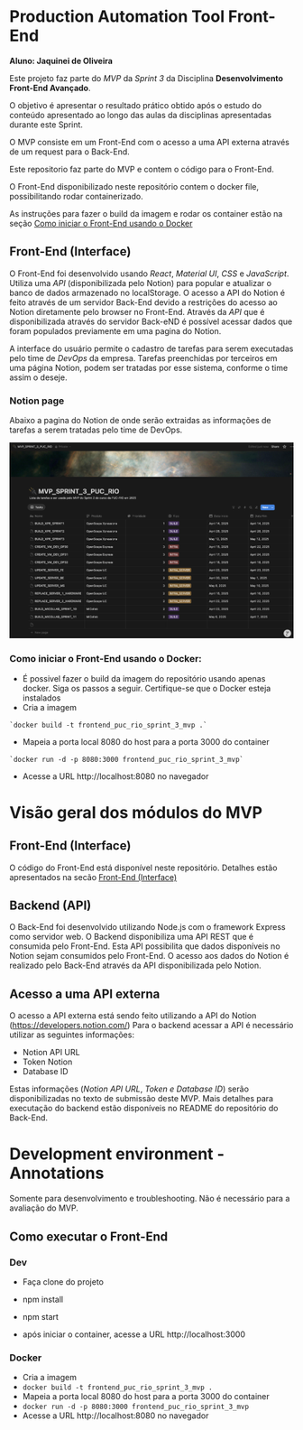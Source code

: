 # Production Automation Tool Front-End
**Aluno: Jaquinei de Oliveira**

Este projeto faz parte do *MVP* da *Sprint 3* da Disciplina **Desenvolvimento Front-End Avançado**.

O objetivo é apresentar o resultado prático obtido após o estudo do conteúdo apresentado ao longo das aulas da disciplinas apresentadas durante este Sprint.

O MVP consiste em um Front-End com o acesso a uma API externa através de um request para o Back-End.

Este repositorio faz parte do MVP e contem o código para o Front-End.

O Front-End disponibilizado neste repositório contem o docker file, possibilitando rodar containerizado. 

As instruções para fazer o build da imagem e rodar os container estão na seção [Como iniciar o Front-End usando o Docker](#como-iniciar-o-frontend-usando-o-docker)

## Front-End (Interface)

O Front-End foi desenvolvido usando *React*, *Material UI*, *CSS* e *JavaScript*. Utiliza uma *API* (disponibilizada pelo Notion) para popular e atualizar o banco de dados armazenado no localStorage. O acesso a API do Notion é feito através de um servidor Back-End devido a restrições do acesso ao Notion diretamente pelo browser no Front-End.
Através da *API* que é disponibilizada através do servidor Back-eND é possível acessar dados que foram populados previamente em uma pagina do Notion.

A interface do usuário permite o cadastro de tarefas para serem executadas pelo time de *DevOps* da empresa. Tarefas preenchidas por terceiros em uma página Notion, podem ser tratadas por esse sistema, conforme o time assim o deseje.

### Notion page
Abaixo a pagina do Notion de onde serão extraidas as informações de tarefas a serem tratadas pelo time de DevOps.

![Lista de terefas disponível no Notion](./src/assets/diagram/notion_page.png)

### Como iniciar o Front-End usando o Docker:

- É possivel fazer o build da imagem do repositório usando apenas docker. Siga os passos a seguir.
Certifique-se que o Docker esteja instalados
- Cria a imagem
```
`docker build -t frontend_puc_rio_sprint_3_mvp .`
```
- Mapeia a porta local 8080 do host para a porta 3000 do container
```
`docker run -d -p 8080:3000 frontend_puc_rio_sprint_3_mvp`
```
- Acesse a URL http://localhost:8080 no navegador

# Visão geral dos módulos do MVP

## Front-End (Interface)

O código do Front-End está disponível neste repositório. Detalhes estão apresentados na secão [Front-End (Interface)](#frontend-interface)

## Backend (API)

O Back-End foi desenvolvido utilizando Node.js com o framework Express como servidor web. O Backend disponibiliza uma API REST que é consumida pelo Front-End. Esta API possibilita que dados disponíveis no Notion sejam consumidos pelo Front-End. O acesso aos dados do Notion é realizado pelo Back-End através da API disponibilizada pelo Notion.

## Acesso a uma API externa

O acesso a API externa está sendo feito utilizando a API do Notion (https://developers.notion.com/)
Para o backend acessar a API é necessário utilizar as seguintes informações:
- Notion API URL
- Token Notion
- Database ID

Estas informações (*Notion API URL*, *Token e Database ID*) serão disponibilizadas no texto de submissão deste MVP.
Mais detalhes para executação do backend estão disponíveis no README do repositório do Back-End.

# Development environment - Annotations
Somente para desenvolvimento e troubleshooting. Não é necessário para a avaliação do MVP.

## Como executar o Front-End

### Dev

- Faça clone do projeto
- npm install
- npm start

-  após iniciar o container, acesse a URL http://localhost:3000

### Docker

- Cria a imagem
- `docker build -t frontend_puc_rio_sprint_3_mvp .`
- Mapeia a porta local 8080 do host para a porta 3000 do container
- `docker run -d -p 8080:3000 frontend_puc_rio_sprint_3_mvp`
- Acesse a URL http://localhost:8080 no navegador